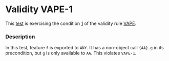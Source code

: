 # Validity VAPE-1

This [test](.) is exercising the condition [1](../Readme.md) of the validity rule [VAPE](../../vape/Readme.md).

### Description

In this test, feature `f` is exported to `ANY`. It has a non-object call `{AA}.g` in its precondition, but `g` is only available to `AA`. This violates `VAPE-1`.


